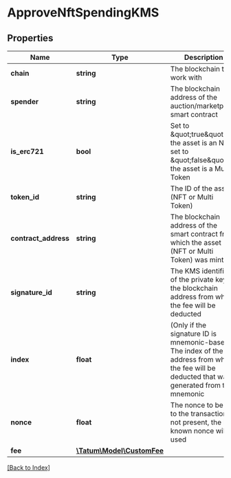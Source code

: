 # ApproveNftSpendingKMS

## Properties

Name | Type | Description | Notes
------------ | ------------- | ------------- | -------------
**chain** | **string** | The blockchain to work with |
**spender** | **string** | The blockchain address of the auction/marketplace smart contract |
**is_erc721** | **bool** | Set to \&quot;true\&quot; if the asset is an NFT; set to \&quot;false\&quot; is the asset is a Multi Token |
**token_id** | **string** | The ID of the asset (NFT or Multi Token) |
**contract_address** | **string** | The blockchain address of the smart contract from which the asset (NFT or Multi Token) was minted |
**signature_id** | **string** | The KMS identifier of the private key of the blockchain address from which the fee will be deducted |
**index** | **float** | (Only if the signature ID is mnemonic-based) The index of the address from which the fee will be deducted that was generated from the mnemonic | [optional]
**nonce** | **float** | The nonce to be set to the transaction; if not present, the last known nonce will be used | [optional]
**fee** | [**\Tatum\Model\CustomFee**](CustomFee.md) |  | [optional]

[[Back to Index]](../index.md)
